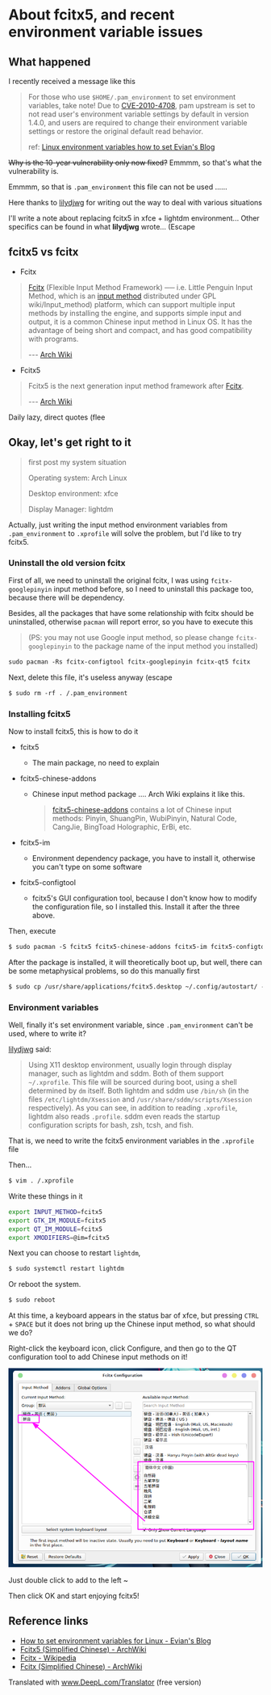 # About fcitx5, and recent environment variable issues


<!--more-->
## What happened

I recently received a message like this
>For those who use `$HOME/.pam_environment` to set environment variables, take note! Due to [CVE-2010-4708](https://cve.mitre.org/cgi-bin/cvename.cgi?name=CVE-2010-4708), pam upstream is set to not read user's environment variable settings by default in version 1.4.0, and users are required to change their environment variable settings or restore the original default read behavior.
>
>ref: [Linux environment variables how to set Evian's Blog](https://blog.lilydjwg.me/2020/7/22/linux-environment-variables.215496.html)

~~Why is the 10-year vulnerability only now fixed?~~ Emmmm, so that's what the vulnerability is.

Emmmm, so that is `.pam_environment` this file can not be used ......

Here thanks to [lilydjwg](https://blog.lilydjwg.me/2020/7/22/linux-environment-variables.215496.html) for writing out the way to deal with various situations

I'll write a note about replacing fcitx5 in xfce + lightdm environment... Other specifics can be found in what **lilydjwg** wrote... (Escape

## fcitx5 vs fcitx

* Fcitx
> [Fcitx](https://en.wikipedia.org/wiki/Fcitx) (Flexible Input Method Framework) ── i.e. Little Penguin Input Method, which is an [input method](https://en.wikipedia.org/) distributed under GPL wiki/Input_method) platform, which can support multiple input methods by installing the engine, and supports simple input and output, it is a common Chinese input method in Linux OS. It has the advantage of being short and compact, and has good compatibility with programs.
>
> --- [Arch Wiki](https://wiki.archlinux.org/index.php/Fcitx_(%E7%AE%80%E4%BD%93%E4%B8%AD%E6%96%87))

* Fcitx5
>Fcitx5 is the next generation input method framework after [Fcitx](https://wiki.archlinux.org/index.php/Fcitx). 
>
> --- [Arch Wiki](https://wiki.archlinux.org/index.php/Fcitx5_(%E7%AE%80%E4%BD%93%E4%B8%AD%E6%96%87))

Daily lazy, direct quotes (flee

## Okay, let's get right to it

> first post my system situation
>
> Operating system: Arch Linux
>
> Desktop environment: xfce
>
> Display Manager: lightdm

Actually, just writing the input method environment variables from `.pam_environment` to `.xprofile` will solve the problem, but I'd like to try fcitx5.

### Uninstall the old version fcitx

First of all, we need to uninstall the original fcitx, I was using `fcitx-googlepinyin` input method before, so I need to uninstall this package too, because there will be dependency.

Besides, all the packages that have some relationship with fcitx should be uninstalled, otherwise `pacman` will report error, so you have to execute this

>(PS: you may not use Google input method, so please change `fcitx-googlepinyin` to the package name of the input method you installed)

```txt
sudo pacman -Rs fcitx-configtool fcitx-googlepinyin fcitx-qt5 fcitx
```

Next, delete this file, it's useless anyway (escape

```txt
$ sudo rm -rf . /.pam_environment
```


### Installing fcitx5

Now to install fcitx5, this is how to do it


* fcitx5

   * The main package, no need to explain

* fcitx5-chinese-addons

   * Chinese input method package .... Arch Wiki explains it like this.
       > [fcitx5-chinese-addons](https://www.archlinux.org/packages/?name=fcitx5-chinese-addons) contains a lot of Chinese input methods: Pinyin, ShuangPin, WubiPinyin, Natural Code, CangJie, BingToad Holographic, ErBi, etc.

* fcitx5-im
   * Environment dependency package, you have to install it, otherwise you can't type on some software

* fcitx5-configtool
   * fcitx5's GUI configuration tool, because I don't know how to modify the configuration file, so I installed this. Install it after the three above.

Then, execute
```txt
$ sudo pacman -S fcitx5 fcitx5-chinese-addons fcitx5-im fcitx5-configtool
```

After the package is installed, it will theoretically boot up, but well, there can be some metaphysical problems, so do this manually first

```txt
$ sudo cp /usr/share/applications/fcitx5.desktop ~/.config/autostart/ -v
```

### Environment variables

Well, finally it's set environment variable, since `.pam_environment` can't be used, where to write it? 

[lilydjwg](https://blog.lilydjwg.me/2020/7/22/linux-environment-variables.215496.html) said:
> Using X11 desktop environment, usually login through display manager, such as lightdm and sddm. Both of them support `~/.xprofile`. This file will be sourced during boot, using a shell determined by `dm` itself. Both lightdm and sddm use `/bin/sh` (in the files `/etc/lightdm/Xsession` and `/usr/share/sddm/scripts/Xsession` respectively). As you can see, in addition to reading `.xprofile`, lightdm also reads `.profile`. sddm even reads the startup configuration scripts for bash, zsh, tcsh, and fish.

That is, we need to write the fcitx5 environment variables in the `.xprofile` file

Then...

```txt
$ vim . /.xprofile
```

Write these things in it

```sh
export INPUT_METHOD=fcitx5
export GTK_IM_MODULE=fcitx5
export QT_IM_MODULE=fcitx5
export XMODIFIERS=@im=fcitx5
```

Next you can choose to restart `lightdm`,

```txt
$ sudo systemctl restart lightdm
```

Or reboot the system.

```txt
$ sudo reboot
```

At this time, a keyboard appears in the status bar of xfce, but pressing <kbd>`CTRL`</kbd> + <kbd>`SPACE`</kbd> but it does not bring up the Chinese input method, so what should we do?


Right-click the keyboard icon, click Configure, and then go to the QT configuration tool to add Chinese input methods on it!

![](/img/2020-07-25_15-52.png)

Just double click to add to the left ~

Then click OK and start enjoying fcitx5!


## Reference links
* [How to set environment variables for Linux - Evian's Blog](https://blog.lilydjwg.me/2020/7/22/linux-environment-variables.215496.html)
* [Fcitx5 (Simplified Chinese) - ArchWiki](https://wiki.archlinux.org/index.php/Fcitx5_(%E7%AE%80%E4%BD%93%E4%B8%AD%E6%96%87))
* [Fcitx - Wikipedia](https://en.wikipedia.org/wiki/Fcitx)
* [Fcitx (Simplified Chinese) - ArchWiki](https://wiki.archlinux.org/index.php/Fcitx_(%E7%AE%80%E4%BD%93%E4%B8%AD%E6%96%87))

Translated with www.DeepL.com/Translator (free version)
